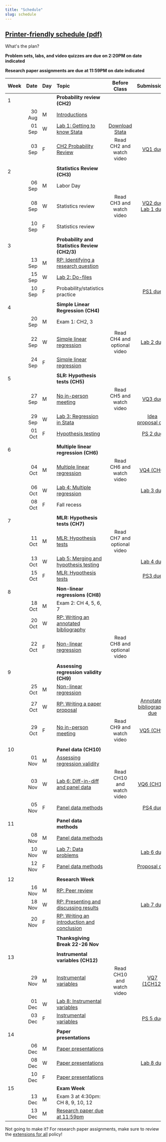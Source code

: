 ```yaml
---
title: "Schedule"
slug: schedule
---
```


<!--{{< figure library="true" src="EC200layout.png" title="" >}}-->

##  [Printer-friendly schedule (pdf)](EC200_Schedule_F21.pdf)
What's the plan?
<!--

- [**Topic**](/content/) Linked topics take you to the content or lab for that day's session.
- [**Problem Sets**](/assignment/) (<i class="fas fa-pencil-alt"></i>): Link to problem sets. Usually due at the end of the week, so we can work through any questions in class.
- [**Lab**](/assignment/) (<i class="fas fa-laptop-code"></i>): Link to labs. Usually due Monday after we do the in-class lab demonstration.
- [**Research Paper**](/assignment/) (<i class="fas fa-dragon"></i>): Click to find info for the corresponding assignment
-->

**Problem sets, labs, and video quizzes are due on 2:20PM on date indicated**

**Research paper assignments are due at 11:59PM on date indicated**


|Week|Date| Day|Topic|Before Class| Submissions|
| :------------- | ----------: | :------------- | :------------- | :----------: | :-------------:| 
|1 |||**Probability review (CH2)**   | | | 
|  | 30 Aug | M | [Introductions](/syllabus/)  || 
|  | 01 Sep | W | [Lab 1: Getting to know Stata](/assignment/01-lab) | [Download Stata](https://software.uvm.edu/) | | 
|  | 03 Sep | F | [CH2 Probability Review](/content/01-content) | Read CH2 and watch video|  [<i class="fas fa-tv"></i> VQ1 due](https://bb.uvm.edu) | | | |
| ||| | | 
|2 |||**Statistics Review (CH3)**  | | 
|  | 06 Sep | M | Labor Day | | | 
|  | 08 Sep | W | Statistics review |Read CH3 and watch video | [<i class="fas fa-tv"></i> VQ2 due](https://bb.uvm.edu) <br>[<i class="fas fa-laptop-code"></i> Lab 1 due](/assignment/01-lab)  |
|  | 10 Sep | F | Statistics review | | | 
| ||| | | 
|3 |||**Probability and Statistics Review (CH2/3)**   | | 
|  | 13 Sep | M | [<i class="fas fa-dragon"></i> RP: Identifying a research question](/assignment/01-researchpaper)  | | | 
|  | 15 Sep | W | [Lab 2: Do-files](/assignment/02-lab) | [<i class="fas fa-tv"></i>](https://bb.uvm.edu)| |
|  | 10 Sep | F | Probability/statistics practice| |[<i class="fas fa-pencil-alt"></i> PS1 due](/assignment/01-ps) | | 
| ||| | | 
| 4|||**Simple Linear Regression (CH4)**   | | | |
|  | 20 Sep | M | Exam 1: CH2, 3 | | |
|  | 22 Sep | W |[Simple linear regression](/content/04-content/) | Read CH4 and optional video |[<i class="fas fa-laptop-code"></i> Lab 2 due](/assignment/02-lab)
|  | 24 Sep | F |[Simple linear regression](/content/04-content/) |   | 
| ||||  | | | |
| 5|||**SLR: Hypothesis tests (CH5)**   | | | |
|  | 27 Sep | M | [No in-person meeting](/content/05-content) | Read CH5 and watch video|  [<i class="fas fa-tv"></i> VQ3 due](https://bb.uvm.edu) || | |
|  | 29 Sep | W | [Lab 3: Regression in Stata](/assignment/03-lab) |  |  [<i class="fas fa-dragon"></i> Idea proposal due](/assignment/idea-proposal)|
|  | 01 Oct | F |[Hypothesis testing](/content/05-content) || [<i class="fas fa-pencil-alt"></i> PS 2 due](/assignment/02-ps)| | |
| ||||  | | | |
| 6|||**Multiple linear regression (CH6)**   | | | |
|  | 04 Oct | M | [Multiple linear regression](/content/06-content/) |Read CH6 and watch video| [<i class="fas fa-tv"></i> VQ4 (CH6)](https://bb.uvm.edu)| |  
|  | 06 Oct | W | [Lab 4: Multiple regression](/assignment/04-lab) |  | [<i class="fas fa-laptop-code"></i> Lab 3 due](/assignment/03-lab)|
|  | 08 Oct | F |Fall recess|  | | | |
| ||||  | | | |
| 7|||**MLR: Hypothesis tests (CH7)**   | | |
|  | 11 Oct | M | [MLR: Hypothesis tests](/content/07-content) |Read CH7 and optional video|| |
|  | 13 Oct | W | [Lab 5: Merging and hypothesis testing](/assignment/05-lab) |  |[<i class="fas fa-laptop-code"></i> Lab 4 due](/assignment/04-lab) | 
|  | 15 Oct | F | [MLR: Hypothesis tests](/content/07-content)  |  |[<i class="fas fa-pencil-alt"></i> PS3 due](/assignment/03-ps)| 
| ||||  | | 
| 8|||**Non-linear regressions (CH8)**   | | | |
|  | 18 Oct | M | Exam 2: CH 4, 5, 6, 7 |  || | |
|  | 20 Oct | W | [<i class="fas fa-dragon"></i> RP: Writing an annotated bibliography](/assignment/02-biblio) |  |
|  | 22 Oct | F | [Non-linear regression](/content/08-content) | Read CH8 and optional video ||
| ||||  | 
| 9|||**Assessing regression validity (CH9)**   | | | |
|  | 25 Oct | M | [Non-linear regression](/content/08-content) | [<i class="fas fa-tv"></i>](https://bb.uvm.edu)|| | [<i class="fas fa-dragon"></i> Abstract](/assignment/data-abstract) |
|  | 27 Oct | W | [<i class="fas fa-dragon"></i> RP: Writing a paper proposal](/assignment/research-proposal) |  | [<i class="fas fa-dragon"></i> Annotated bibliography due](/assignment/02-biblio)
|  | 29 Oct | F |[No in-person meeting](/content/09-content/) |Read CH9 and watch video| [<i class="fas fa-tv"></i> VQ5 (CH9)](https://bb.uvm.edu)|
| ||||  | 
| 10|||**Panel data (CH10)**   | | | |
|  | 01 Nov | M | [Assessing regression validity](/content/09-content/)  | |
|  | 03 Nov | W | [Lab 6: Diff-in-diff and panel data](/assignment/06-lab) | Read CH10 and watch video| [<i class="fas fa-tv"></i> VQ6 (CH10)](https://bb.uvm.edu)|
|  | 05 Nov | F | [Panel data methods](/content/10-content)  |  |[<i class="fas fa-pencil-alt"></i> PS4 due](/assignment/04-ps) |
| ||||  | | | ||
| 11|||**Panel data methods**   | | | |
|  | 08 Nov | M | [Panel data methods](/content/10-content)  |  |
|  | 10 Nov | W | [Lab 7: Data problems](/assignment/07-lab) | |[<i class="fas fa-laptop-code"></i> Lab 6 due](/assignment/06-lab)| 
|  | 12 Nov | F | [Panel data methods](/content/10-content)  |   | [<i class="fas fa-dragon"></i> Proposal due](/assignment/research-proposal)|
| ||||  | | | |
|12 |||**Research Week**   | | | |
|  | 16 Nov | M | [RP: Peer review](/content/12-content) | |
|  | 18 Nov | W |  [RP: Presenting and discussing results](/content/12-content)|   |[<i class="fas fa-laptop-code"></i> Lab 7 due](/assignment/06-lab)| 
|  | 20 Nov | F | [RP: Writing an introduction and conclusion](/content/12-content)  |  
| ||||  | | | |
| |||**Thanksgiving Break 22-26 Nov**   | | | |
| |||| 
|13 |||**Instrumental variables (CH12)**   | | | |
|  | 29 Nov | M | [Instrumental variables](/content/12-content) |  Read CH10 and watch video| [<i class="fas fa-tv"></i> VQ7 (1CH12)](https://bb.uvm.edu)
|  | 01 Dec | W | [Lab 8: Instrumental variables](/assignment/08-lab) | |
|  | 03 Dec | F | [Instrumental variables](/content/12-content) | |[<i class="fas fa-pencil-alt"></i> PS 5 due](/assignment/05-ps)| |
| ||||  | | | 
| 14|||**Paper presentations**   | | | |
|  | 06 Dec | M | [Paper presentations](/assignment/06-presentation)  |  | |
|  | 08 Dec | W | [Paper presentations](/assignment/06-presentation)  |  |[<i class="fas fa-laptop-code"></i>Lab 8 due](/assignment/08-lab) |
|  | 10 Dec | F | [Paper presentations](/assignment/06-presentation)  |  | || |
| 15|||**Exam Week**   | | | |
|  | 13 Dec | M | Exam 3 at 4:30pm: CH 8, 9, 10, 12  |  | |
|  | 13 Dec | M | <i class="fas fa-dragon"></i> [Research paper due at 11:59pm](/assignment/final-submission) <i class="fas fa-dragon"></i> |  | |


Not going to make it? For research paper assignments, make sure to review the [extensions for all](/syllabus/#deadlines-and-extensions) policy!
